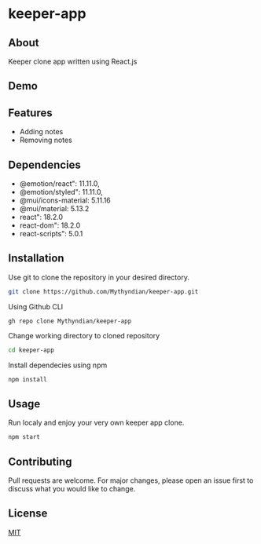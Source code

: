 # keeper-app

## About
Keeper clone app written using React.js

## Demo

## Features
- Adding notes
- Removing notes

## Dependencies
- @emotion/react": 11.11.0,
- @emotion/styled": 11.11.0,
- @mui/icons-material: 5.11.16
- @mui/material: 5.13.2
- react": 18.2.0
- react-dom": 18.2.0
- react-scripts": 5.0.1

## Installation

Use git to clone the repository in your desired directory.

```bash
git clone https://github.com/Mythyndian/keeper-app.git
```
Using Github CLI
```
gh repo clone Mythyndian/keeper-app
```
Change working directory to cloned repository
```bash
cd keeper-app
```
Install dependecies using npm
```bash
npm install
```

## Usage
Run localy and enjoy your very own keeper app clone.
```bash
npm start
```

## Contributing

Pull requests are welcome. For major changes, please open an issue first
to discuss what you would like to change.

## License

[MIT](https://choosealicense.com/licenses/mit/)

